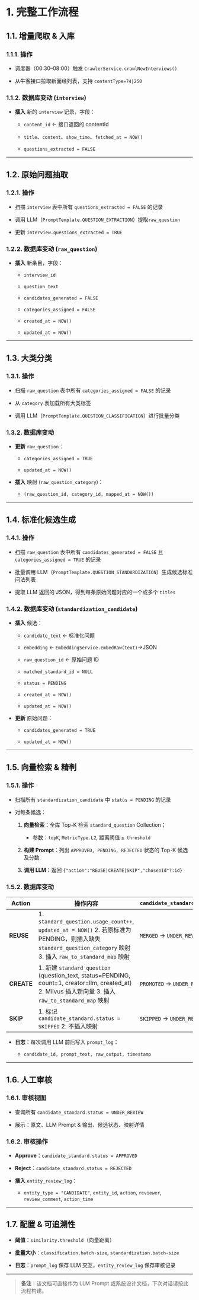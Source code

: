 # 1. 完整工作流程

## 1.1. 增量爬取 & 入库

### 1.1.1. 操作

- 调度器（00:30–08:00）触发 `CrawlerService.crawlNewInterviews()`

- 从牛客接口拉取新面经列表，支持 `contentType=74|250`


### 1.1.2. 数据库变动 (`interview`)

- **插入** 新的 `interview` 记录，字段：

    - `content_id` ← 接口返回的 contentId

    - `title`、`content`、`show_time`、`fetched_at = NOW()`

    - `questions_extracted = FALSE`


---

## 1.2. 原始问题抽取

### 1.2.1. 操作

- 扫描 `interview` 表中所有 `questions_extracted = FALSE` 的记录

- 调用 LLM（`PromptTemplate.QUESTION_EXTRACTION`）提取`raw_question`

- 更新 `interview.questions_extracted = TRUE`


### 1.2.2. 数据库变动 (`raw_question`)

- **插入** 新条目，字段：

    - `interview_id`

    - `question_text`

    - `candidates_generated = FALSE`

    - `categories_assigned = FALSE`

    - `created_at = NOW()`

    - `updated_at = NOW()`


---

## 1.3. 大类分类

### 1.3.1. 操作

- 扫描 `raw_question` 表中所有 `categories_assigned = FALSE` 的记录

- 从 `category` 表加载所有大类标签

- 调用 LLM（`PromptTemplate.QUESTION_CLASSIFICATION`）进行批量分类


### 1.3.2. 数据库变动

- **更新** `raw_question`：

    - `categories_assigned = TRUE`

    - `updated_at = NOW()`

- **插入** 映射 (`raw_question_category`)：

    - `(raw_question_id, category_id, mapped_at = NOW())`


---

## 1.4. 标准化候选生成

### 1.4.1. 操作

- 扫描 `raw_question` 表中所有 `candidates_generated = FALSE` 且 `categories_assigned = TRUE` 的记录

- 批量调用 LLM（`PromptTemplate.QUESTION_STANDARDIZATION`）生成候选标准问法列表

- 提取 LLM 返回的 JSON，得到每条原始问题对应的一个或多个 `titles`


### 1.4.2. 数据库变动 (`standardization_candidate`)

- **插入** 候选：

    - `candidate_text` ← 标准化问题

    - `embedding` ← `EmbeddingService.embedRaw(text)`→JSON

    - `raw_question_id` ← 原始问题 ID

    - `matched_standard_id = NULL`

    - `status = PENDING`

    - `created_at = NOW()`

    - `updated_at = NOW()`

- **更新** 原始问题：

    - `candidates_generated = TRUE`

    - `updated_at = NOW()`


---

## 1.5. 向量检索 & 精判

### 1.5.1. 操作

- 扫描所有 `standardization_candidate` 中 `status = PENDING` 的记录

- 对每条候选：

    1. **向量检索**：全库 Top-K 检索 `standard_question` Collection；

        - 参数：`topK`, `MetricType.L2`, 距离阈值 `≤ threshold`

    2. **构建 Prompt**：列出 `APPROVED, PENDING, REJECTED` 状态的 Top-K 候选及分数

    3. **调用 LLM**：返回 `{"action":"REUSE|CREATE|SKIP","chosenId"?:id}`


### 1.5.2. 数据库变动

| Action     | 操作内容                                                                                                                                             | `candidate_standard.status` |
| ---------- | ------------------------------------------------------------------------------------------------------------------------------------------------ | --------------------------- |
| **REUSE**  | 1. `standard_question.usage_count++`, `updated_at = NOW()` 2. 若原标准为 PENDING，则插入缺失 `standard_question_category` 映射 3. 插入 `raw_to_standard_map` 映射 | `MERGED` → `UNDER_REVIEW`   |
| **CREATE** | 1. 新建 `standard_question` (question_text, status=PENDING, count=1, creator=llm, created_at) 2. Milvus 插入新向量 3. 插入 `raw_to_standard_map` 映射       | `PROMOTED` → `UNDER_REVIEW` |
| **SKIP**   | 1. 标记 `candidate_standard.status = SKIPPED` 2. 不插入映射                                                                                             | `SKIPPED` → `UNDER_REVIEW`  |

- **日志**：每次调用 LLM 前后写入 `prompt_log`：

    - `candidate_id, prompt_text, raw_output, timestamp`


---

## 1.6. 人工审核

### 1.6.1. 审核视图

- 查询所有 `candidate_standard.status = UNDER_REVIEW`

- 展示：原文、LLM Prompt & 输出、候选状态、映射详情


### 1.6.2. 审核操作

- **Approve**：`candidate_standard.status = APPROVED`

- **Reject**：`candidate_standard.status = REJECTED`

- **插入** `entity_review_log`：

    - `entity_type = "CANDIDATE"`, `entity_id`, `action`, `reviewer`, `review_comment`, `action_time`


---

## 1.7. 配置 & 可追溯性

- **阈值**：`similarity.threshold`（向量距离）

- **批量大小**：`classification.batch-size`, `standardization.batch-size`

- **日志**：`prompt_log` 保存 LLM 交互，`entity_review_log` 保存审核记录


---

> **备注**：该文档可直接作为 LLM Prompt 或系统设计文档，下次对话请按此流程构建。